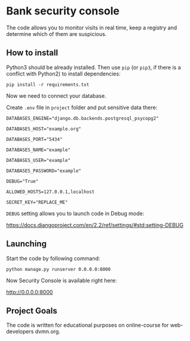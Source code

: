 # Bank security console

The code allows you to monitor visits in real time, keep a registry and determine which of them are suspicious.

## How to install

Python3 should be already installed. Then use ``pip`` (or ``pip3``, if there is a conflict with Python2) to install dependencies:

```
pip install -r requirements.txt
```
Now we need to connect your database.

Сreate ``.env`` file in ``project`` folder and put sensitive data there:

```
DATABASES_ENGINE="django.db.backends.postgresql_psycopg2"

DATABASES_HOST="example.org"

DATABASES_PORT="5434"

DATABASES_NAME="example"

DATABASES_USER="example"

DATABASES_PASSWORD="example"

DEBUG="True"

ALLOWED_HOSTS=127.0.0.1,localhost

SECRET_KEY="REPLACE_ME"
```

``DEBUG`` setting allows you to launch code in Debug mode:

https://docs.djangoproject.com/en/2.2/ref/settings/#std:setting-DEBUG

## Launching 

Start the code by following command:

```
python manage.py runserver 0.0.0.0:8000
```

Now Security Console is available right here:

http://0.0.0.0:8000


## Project Goals
The code is written for educational purposes on online-course for web-developers dvmn.org.